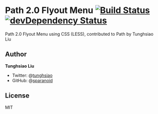 # Path 2.0 Flyout Menu [![Build Status](https://travis-ci.org/sparanoid/path-menu.svg)](https://travis-ci.org/sparanoid/path-menu) [![devDependency Status](https://david-dm.org/sparanoid/path-menu/dev-status.svg)](https://david-dm.org/sparanoid/path-menu#info=devDependencies)

Path 2.0 Flyout Menu using CSS (LESS), contributed to Path by Tunghsiao Liu

## Author

**Tunghsiao Liu**

- Twitter: @[tunghsiao](http://twitter.com/tunghsiao)
- GitHub: @[sparanoid](http://github.com/sparanoid)

## License

MIT
